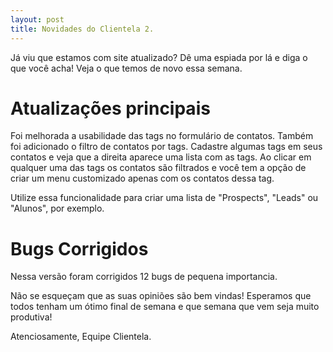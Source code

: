 ```yaml
---
layout: post
title: Novidades do Clientela 2.
---
```


Já viu que estamos com site atualizado? Dê uma espiada por lá e diga o que você acha! Veja o que temos de novo essa semana.

Atualizações principais
==============================================

Foi melhorada a usabilidade das tags no formulário de contatos. Também foi adicionado o filtro de contatos por tags. Cadastre algumas tags em seus contatos e veja que a direita aparece uma lista com as tags. Ao clicar em qualquer uma das tags os contatos são filtrados e você tem a opção de criar um menu customizado apenas com os contatos dessa tag.

Utilize essa funcionalidade para criar uma lista de "Prospects", "Leads" ou "Alunos", por exemplo.

Bugs Corrigidos
==============================================

Nessa versão foram corrigidos 12 bugs de pequena importancia.

Não se esqueçam que as suas opiniões são bem vindas! Esperamos que todos tenham um ótimo final de semana e que semana que vem seja muito produtiva!

Atenciosamente,
Equipe Clientela.